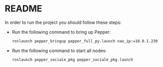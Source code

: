 # README
In order to run the project you should follow these steps:

- Run the following command to bring up Pepper:

    ```sh
    roslaunch pepper_bringup pepper_full_py.launch nao_ip:=10.0.1.230
    ```
- Run the following command to start all nodes:
    ```sh
    roslaunch pepper_sociale_pkg pepper_sociale_pkg.launch
    ```
 
